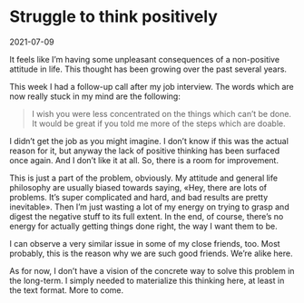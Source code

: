 # Struggle to think positively

2021-07-09

It feels like I’m having some unpleasant consequences of a non-positive attitude in life. This thought has been growing over the past several years.

This week I had a follow-up call after my job interview. The words which are now really stuck in my mind are the following:

> I wish you were less concentrated on the things which can’t be done. It would be great if you told me more of the steps which are doable.

I didn’t get the job as you might imagine. I don’t know if this was the actual reason for it, but anyway the lack of positive thinking has been surfaced once again. And I don’t like it at all. So, there is a room for improvement.

This is just a part of the problem, obviously. My attitude and general life philosophy are usually biased towards saying, «Hey, there are lots of problems. It’s super complicated and hard, and bad results are pretty inevitable». Then I’m just wasting a lot of my energy on trying to grasp and digest the negative stuff to its full extent. In the end, of course, there’s no energy for actually getting things done right, the way I want them to be.

I can observe a very similar issue in some of my close friends, too. Most probably, this is the reason why we are such good friends. We’re alike here.

As for now, I don’t have a vision of the concrete way to solve this problem in the long-term. I simply needed to materialize this thinking here, at least in the text format. More to come.